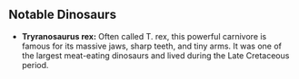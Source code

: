## Notable Dinosaurs
- **Tryranosaurus rex:** Often called T. rex, this powerful carnivore is famous for its massive jaws, sharp teeth, and tiny arms. It was one of the largest meat-eating dinosaurs and lived during the Late Cretaceous period.
  
